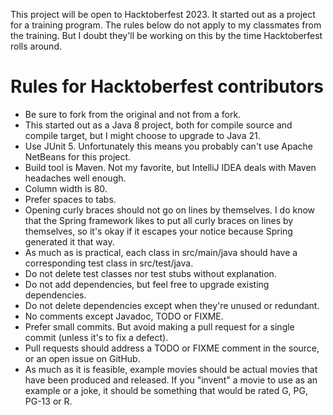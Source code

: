 This project will be open to Hacktoberfest 2023. It started out as a project for
a training program. The rules below do not apply to my classmates from the
training. But I doubt they'll be working on this by the time Hacktoberfest rolls
around.

# Rules for Hacktoberfest contributors

* Be sure to fork from the original and not from a fork.
* This started out as a Java 8 project, both for compile source and compile 
  target, but I might choose to upgrade to Java 21.
* Use JUnit 5. Unfortunately this means you probably can't use Apache NetBeans
  for this project.
* Build tool is Maven. Not my favorite, but IntelliJ IDEA deals with Maven
  headaches well enough.
* Column width is 80.
* Prefer spaces to tabs.
* Opening curly braces should not go on lines by themselves. I do know that the
  Spring framework likes to put all curly braces on lines by themselves, so it's
  okay if it escapes your notice because Spring generated it that way.
* As much as is practical, each class in src/main/java should have a
  corresponding test class in src/test/java.
* Do not delete test classes nor test stubs without explanation.
* Do not add dependencies, but feel free to upgrade existing dependencies.
* Do not delete dependencies except when they're unused or redundant.
* No comments except Javadoc, TODO or FIXME.
* Prefer small commits. But avoid making a pull request for a single commit
  (unless it's to fix a defect).
* Pull requests should address a TODO or FIXME comment in the source, or an open
  issue on GitHub.
* As much as it is feasible, example movies should be actual movies that have 
  been produced and released. If you "invent" a movie to use as an example or a 
 joke, it should be something that would be rated G, PG, PG-13 or R.
